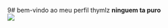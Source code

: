 9# bem-vindo ao meu perfil thymlz 
**ninguem ta puro**  
![](https://i1.sndcdn.com/artworks-000112653522-z0kcyp-t500x500.jpg)
